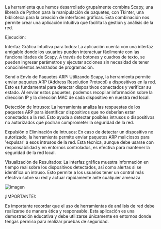 La herramienta que hemos desarrollado grupalmente combina Scapy, una librería de Python para la manipulación de paquetes, con Tkinter, una biblioteca para la creación de interfaces gráficas. Esta combinación nos permite crear una aplicación intuitiva que facilita la gestión y análisis de la red.

Ejecución:

Interfaz Gráfica Intuitiva para todos:
     La aplicación cuenta con una interfaz amigable donde los usuarios pueden interactuar fácilmente con las funcionalidades de Scapy. A través de botones y cuadros de texto, se pueden ingresar parámetros y ejecutar acciones sin necesidad de tener conocimientos avanzados de programación.

Send o Envío de Paquetes ARP:
     Utilizando Scapy, la herramienta permite enviar paquetes ARP (Address Resolution Protocol) a dispositivos en la red. Esto es fundamental para detectar dispositivos conectados y verificar su estado. Al enviar estos paquetes, podemos recopilar información sobre la dirección IP y la dirección MAC de cada dispositivo en nuestra red local.

Detección de Intrusos:
    La herramienta analiza las respuestas de los paquetes ARP para identificar dispositivos que no deberían estar conectados a la red. Esto ayuda a detectar posibles intrusos o dispositivos no autorizados que podrían comprometer la seguridad de la red.

Expulsión o Eliminación de Intrusos:
    En caso de detectar un dispositivo no autorizado, la herramienta permite enviar paquetes ARP maliciosos para 'expulsar' a esos intrusos de la red. Esta técnica, aunque debe usarse con responsabilidad y en entornos controlados, es efectiva para mantener la seguridad de la red local.

Visualización de Resultados:
    La interfaz gráfica muestra información en tiempo real sobre los dispositivos detectados, así como alertas si se identifica un intruso. Esto permite a los usuarios tener un control más efectivo sobre su red y actuar rápidamente ante cualquier amenaza.

![imagen](https://github.com/NothingToSayH/IPEEXIT/blob/43d9bdfa3ae433c1dc733fe4219570cf5a5bdaeb/PRUEBA%20REAL.png)


¡IMPORTANTE!:

Es importante recordar que el uso de herramientas de análisis de red debe realizarse de manera ética y responsable. Esta aplicación es una demostración educativa y debe utilizarse únicamente en entornos donde tengas permiso para realizar pruebas de seguridad.


